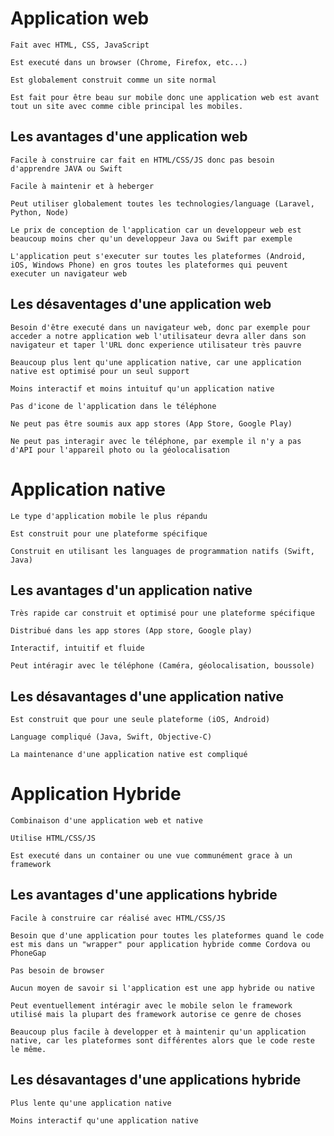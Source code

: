 # Application web

```
Fait avec HTML, CSS, JavaScript
```

```
Est executé dans un browser (Chrome, Firefox, etc...)
```

```
Est globalement construit comme un site normal
```

```
Est fait pour être beau sur mobile donc une application web est avant tout un site avec comme cible principal les mobiles.
```

## Les avantages d'une application web

```
Facile à construire car fait en HTML/CSS/JS donc pas besoin d'apprendre JAVA ou Swift
```

```
Facile à maintenir et à heberger
```

```
Peut utiliser globalement toutes les technologies/language (Laravel, Python, Node)
```

```
Le prix de conception de l'application car un developpeur web est beaucoup moins cher qu'un developpeur Java ou Swift par exemple
```

```
L'application peut s'executer sur toutes les plateformes (Android, iOS, Windows Phone) en gros toutes les plateformes qui peuvent executer un navigateur web
```

## Les désaventages d'une application web
```
Besoin d'être executé dans un navigateur web, donc par exemple pour acceder a notre application web l'utilisateur devra aller dans son navigateur et taper l'URL donc experience utilisateur très pauvre
```

```
Beaucoup plus lent qu'une application native, car une application native est optimisé pour un seul support
```

```
Moins interactif et moins intuituf qu'un application native
```

```
Pas d'icone de l'application dans le téléphone
```

```
Ne peut pas être soumis aux app stores (App Store, Google Play)
```

```
Ne peut pas interagir avec le téléphone, par exemple il n'y a pas d'API pour l'appareil photo ou la géolocalisation
```

# Application native

```
Le type d'application mobile le plus répandu
```

```
Est construit pour une plateforme spécifique
```

```
Construit en utilisant les languages de programmation natifs (Swift, Java)
```

## Les avantages d'un application native

```
Très rapide car construit et optimisé pour une plateforme spécifique
```

```
Distribué dans les app stores (App store, Google play)
```

```
Interactif, intuitif et fluide
```

```
Peut intéragir avec le téléphone (Caméra, géolocalisation, boussole) 
```

## Les désavantages d'une application native

```
Est construit que pour une seule plateforme (iOS, Android)
```

```
Language compliqué (Java, Swift, Objective-C)
```

```
La maintenance d'une application native est compliqué
```

# Application Hybride

```
Combinaison d'une application web et native
```

```
Utilise HTML/CSS/JS
```

```
Est executé dans un container ou une vue communément grace à un framework
```

## Les avantages d'une applications hybride

```
Facile à construire car réalisé avec HTML/CSS/JS
```

```
Besoin que d'une application pour toutes les plateformes quand le code est mis dans un "wrapper" pour application hybride comme Cordova ou PhoneGap
```

```
Pas besoin de browser
```

```
Aucun moyen de savoir si l'application est une app hybride ou native
```

```
Peut eventuellement intéragir avec le mobile selon le framework utilisé mais la plupart des framework autorise ce genre de choses
```

```
Beaucoup plus facile à developper et à maintenir qu'un application native, car les plateformes sont différentes alors que le code reste le même.
```

## Les désavantages d'une applications hybride

```
Plus lente qu'une application native
```

```
Moins interactif qu'une application native
```